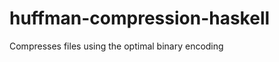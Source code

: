 huffman-compression-haskell
===========================

Compresses files using the optimal binary encoding 
